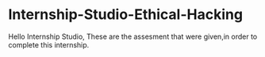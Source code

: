 # Internship-Studio-Ethical-Hacking
Hello Internship Studio,
  These are the assesment that were given,in order to complete this internship.
